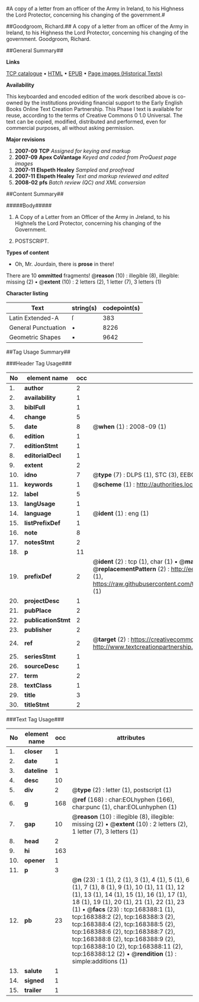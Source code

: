 #A copy of a letter from an officer of the Army in Ireland, to his Highness the Lord Protector, concerning his changing of the government.#

##Goodgroom, Richard.##
A copy of a letter from an officer of the Army in Ireland, to his Highness the Lord Protector, concerning his changing of the government.
Goodgroom, Richard.

##General Summary##

**Links**

[TCP catalogue](http://www.ota.ox.ac.uk/tcp/)  • 
[HTML](http://tei.it.ox.ac.uk/tcp/Texts-HTML/free/A85/A85914.html)  • 
[EPUB](http://tei.it.ox.ac.uk/tcp/Texts-EPUB/free/A85/A85914.epub) • 
[Page images (Historical Texts)](https://data.historicaltexts.jisc.ac.uk/view?pubId=eebo-99863039e&pageId=eebo-99863039e-168388-1)

**Availability**

This keyboarded and encoded edition of the
	       work described above is co-owned by the institutions
	       providing financial support to the Early English Books
	       Online Text Creation Partnership. This Phase I text is
	       available for reuse, according to the terms of Creative
	       Commons 0 1.0 Universal. The text can be copied,
	       modified, distributed and performed, even for
	       commercial purposes, all without asking permission.

**Major revisions**

1. __2007-09__ __TCP__ *Assigned for keying and markup*
1. __2007-09__ __Apex CoVantage__ *Keyed and coded from ProQuest page images*
1. __2007-11__ __Elspeth Healey__ *Sampled and proofread*
1. __2007-11__ __Elspeth Healey__ *Text and markup reviewed and edited*
1. __2008-02__ __pfs__ *Batch review (QC) and XML conversion*

##Content Summary##

#####Body#####

1. A Copy of a Letter from an Officer of the Army in Jreland, to his Highneſs the Lord Protector, concerning his changing of the Government.

1. POSTSCRIPT.

**Types of content**

  * Oh, Mr. Jourdain, there is **prose** in there!

There are 10 **ommitted** fragments! 
 @__reason__ (10) : illegible (8), illegible: missing (2)  •  @__extent__ (10) : 2 letters (2), 1 letter (7), 3 letters (1)

**Character listing**


|Text|string(s)|codepoint(s)|
|---|---|---|
|Latin Extended-A|ſ|383|
|General Punctuation|•|8226|
|Geometric Shapes|▪|9642|

##Tag Usage Summary##

###Header Tag Usage###

|No|element name|occ|attributes|
|---|---|---|---|
|1.|__author__|2||
|2.|__availability__|1||
|3.|__biblFull__|1||
|4.|__change__|5||
|5.|__date__|8| @__when__ (1) : 2008-09 (1)|
|6.|__edition__|1||
|7.|__editionStmt__|1||
|8.|__editorialDecl__|1||
|9.|__extent__|2||
|10.|__idno__|7| @__type__ (7) : DLPS (1), STC (3), EEBO-CITATION (1), PROQUEST (1), VID (1)|
|11.|__keywords__|1| @__scheme__ (1) : http://authorities.loc.gov/ (1)|
|12.|__label__|5||
|13.|__langUsage__|1||
|14.|__language__|1| @__ident__ (1) : eng (1)|
|15.|__listPrefixDef__|1||
|16.|__note__|8||
|17.|__notesStmt__|2||
|18.|__p__|11||
|19.|__prefixDef__|2| @__ident__ (2) : tcp (1), char (1)  •  @__matchPattern__ (2) : ([0-9\-]+):([0-9IVX]+) (1), (.+) (1)  •  @__replacementPattern__ (2) : http://eebo.chadwyck.com/downloadtiff?vid=$1&page=$2 (1), https://raw.githubusercontent.com/textcreationpartnership/Texts/master/tcpchars.xml#$1 (1)|
|20.|__projectDesc__|1||
|21.|__pubPlace__|2||
|22.|__publicationStmt__|2||
|23.|__publisher__|2||
|24.|__ref__|2| @__target__ (2) : https://creativecommons.org/publicdomain/zero/1.0/ (1), http://www.textcreationpartnership.org/docs/. (1)|
|25.|__seriesStmt__|1||
|26.|__sourceDesc__|1||
|27.|__term__|2||
|28.|__textClass__|1||
|29.|__title__|3||
|30.|__titleStmt__|2||


###Text Tag Usage###

|No|element name|occ|attributes|
|---|---|---|---|
|1.|__closer__|1||
|2.|__date__|1||
|3.|__dateline__|1||
|4.|__desc__|10||
|5.|__div__|2| @__type__ (2) : letter (1), postscript (1)|
|6.|__g__|168| @__ref__ (168) : char:EOLhyphen (166), char:punc (1), char:EOLunhyphen (1)|
|7.|__gap__|10| @__reason__ (10) : illegible (8), illegible: missing (2)  •  @__extent__ (10) : 2 letters (2), 1 letter (7), 3 letters (1)|
|8.|__head__|2||
|9.|__hi__|163||
|10.|__opener__|1||
|11.|__p__|3||
|12.|__pb__|23| @__n__ (23) : 1 (1), 2 (1), 3 (1), 4 (1), 5 (1), 6 (1), 7 (1), 8 (1), 9 (1), 10 (1), 11 (1), 12 (1), 13 (1), 14 (1), 15 (1), 16 (1), 17 (1), 18 (1), 19 (1), 20 (1), 21 (1), 22 (1), 23 (1)  •  @__facs__ (23) : tcp:168388:1 (1), tcp:168388:2 (2), tcp:168388:3 (2), tcp:168388:4 (2), tcp:168388:5 (2), tcp:168388:6 (2), tcp:168388:7 (2), tcp:168388:8 (2), tcp:168388:9 (2), tcp:168388:10 (2), tcp:168388:11 (2), tcp:168388:12 (2)  •  @__rendition__ (1) : simple:additions (1)|
|13.|__salute__|1||
|14.|__signed__|1||
|15.|__trailer__|1||
